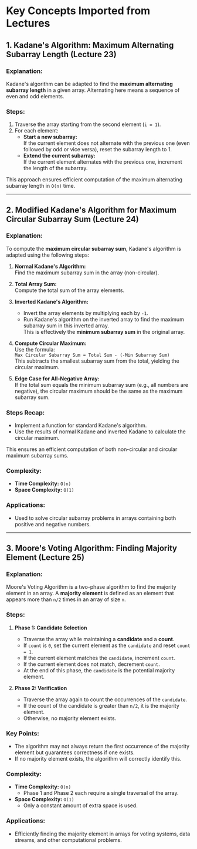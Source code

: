 # Key Concepts Imported from Lectures

## 1. Kadane's Algorithm: Maximum Alternating Subarray Length (Lecture 23)

### Explanation:

Kadane's algorithm can be adapted to find the **maximum alternating subarray length** in a given array. Alternating here means a sequence of even and odd elements.

### Steps:

1. Traverse the array starting from the second element (`i = 1`).
2. For each element:
   - **Start a new subarray:**  
     If the current element does not alternate with the previous one (even followed by odd or vice versa), reset the subarray length to 1.
   - **Extend the current subarray:**  
     If the current element alternates with the previous one, increment the length of the subarray.

This approach ensures efficient computation of the maximum alternating subarray length in `O(n)` time.

---

## 2. Modified Kadane's Algorithm for Maximum Circular Subarray Sum (Lecture 24)

### Explanation:

To compute the **maximum circular subarray sum**, Kadane's algorithm is adapted using the following steps:

1. **Normal Kadane's Algorithm:**  
   Find the maximum subarray sum in the array (non-circular).
2. **Total Array Sum:**  
   Compute the total sum of the array elements.

3. **Inverted Kadane's Algorithm:**

   - Invert the array elements by multiplying each by `-1`.
   - Run Kadane's algorithm on the inverted array to find the maximum subarray sum in this inverted array.  
     This is effectively the **minimum subarray sum** in the original array.

4. **Compute Circular Maximum:**  
   Use the formula:  
   `Max Circular Subarray Sum = Total Sum - (-Min Subarray Sum)`  
   This subtracts the smallest subarray sum from the total, yielding the circular maximum.

5. **Edge Case for All-Negative Array:**  
   If the total sum equals the minimum subarray sum (e.g., all numbers are negative), the circular maximum should be the same as the maximum subarray sum.

### Steps Recap:

- Implement a function for standard Kadane's algorithm.
- Use the results of normal Kadane and inverted Kadane to calculate the circular maximum.

This ensures an efficient computation of both non-circular and circular maximum subarray sums.

### Complexity:

- **Time Complexity:** `O(n)`
- **Space Complexity:** `O(1)`

### Applications:

- Used to solve circular subarray problems in arrays containing both positive and negative numbers.

---

## 3. Moore's Voting Algorithm: Finding Majority Element (Lecture 25)

### Explanation:

Moore's Voting Algorithm is a two-phase algorithm to find the majority element in an array. A **majority element** is defined as an element that appears more than `n/2` times in an array of size `n`.

### Steps:

1. **Phase 1: Candidate Selection**

   - Traverse the array while maintaining a **candidate** and a **count**.
   - If `count` is `0`, set the current element as the `candidate` and reset `count = 1`.
   - If the current element matches the `candidate`, increment `count`.
   - If the current element does not match, decrement `count`.
   - At the end of this phase, the `candidate` is the potential majority element.

2. **Phase 2: Verification**
   - Traverse the array again to count the occurrences of the `candidate`.
   - If the count of the candidate is greater than `n/2`, it is the majority element.
   - Otherwise, no majority element exists.

### Key Points:

- The algorithm may not always return the first occurrence of the majority element but guarantees correctness if one exists.
- If no majority element exists, the algorithm will correctly identify this.

### Complexity:

- **Time Complexity:** `O(n)`
  - Phase 1 and Phase 2 each require a single traversal of the array.
- **Space Complexity:** `O(1)`
  - Only a constant amount of extra space is used.

### Applications:

- Efficiently finding the majority element in arrays for voting systems, data streams, and other computational problems.
